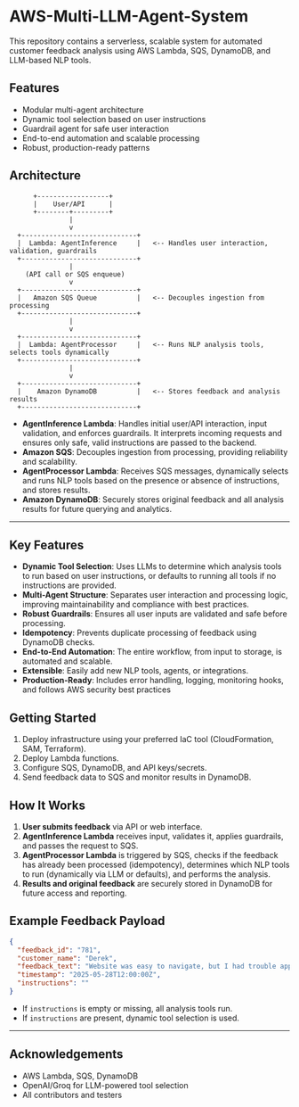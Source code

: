 # AWS-Multi-LLM-Agent-System
This repository contains a serverless, scalable system for automated customer feedback analysis using AWS Lambda, SQS, DynamoDB, and LLM-based NLP tools.

## Features

- Modular multi-agent architecture
- Dynamic tool selection based on user instructions
- Guardrail agent for safe user interaction
- End-to-end automation and scalable processing
- Robust, production-ready patterns

## Architecture

          +------------------+
          |    User/API      |
          +--------+---------+
                   |
                   v
      +-----------------------------+
      |  Lambda: AgentInference     |   <-- Handles user interaction, validation, guardrails
      +-----------------------------+
                   |
        (API call or SQS enqueue)
                   v
      +-----------------------------+
      |   Amazon SQS Queue          |   <-- Decouples ingestion from processing
      +-----------------------------+
                   |
                   v
      +-----------------------------+
      |  Lambda: AgentProcessor     |   <-- Runs NLP analysis tools, selects tools dynamically
      +-----------------------------+
                   |
                   v
      +-----------------------------+
      |    Amazon DynamoDB          |   <-- Stores feedback and analysis results
      +-----------------------------+

- **AgentInference Lambda**: Handles initial user/API interaction, input validation, and enforces guardrails. It interprets incoming requests and ensures only safe, valid instructions are passed to the backend.
- **Amazon SQS**: Decouples ingestion from processing, providing reliability and scalability.
- **AgentProcessor Lambda**: Receives SQS messages, dynamically selects and runs NLP tools based on the presence or absence of instructions, and stores results.
- **Amazon DynamoDB**: Securely stores original feedback and all analysis results for future querying and analytics.

---

## Key Features

- **Dynamic Tool Selection**: Uses LLMs to determine which analysis tools to run based on user instructions, or defaults to running all tools if no instructions are provided.
- **Multi-Agent Structure**: Separates user interaction and processing logic, improving maintainability and compliance with best practices.
- **Robust Guardrails**: Ensures all user inputs are validated and safe before processing.
- **Idempotency**: Prevents duplicate processing of feedback using DynamoDB checks.
- **End-to-End Automation**: The entire workflow, from input to storage, is automated and scalable.
- **Extensible**: Easily add new NLP tools, agents, or integrations.
- **Production-Ready**: Includes error handling, logging, monitoring hooks, and follows AWS security best practices

## Getting Started

1. Deploy infrastructure using your preferred IaC tool (CloudFormation, SAM, Terraform).
2. Deploy Lambda functions.
3. Configure SQS, DynamoDB, and API keys/secrets.
4. Send feedback data to SQS and monitor results in DynamoDB.

## How It Works

1. **User submits feedback** via API or web interface.
2. **AgentInference Lambda** receives input, validates it, applies guardrails, and passes the request to SQS.
3. **AgentProcessor Lambda** is triggered by SQS, checks if the feedback has already been processed (idempotency), determines which NLP tools to run (dynamically via LLM or defaults), and performs the analysis.
4. **Results and original feedback** are securely stored in DynamoDB for future access and reporting.


## Example Feedback Payload

```json
{
  "feedback_id": "781",
  "customer_name": "Derek",
  "feedback_text": "Website was easy to navigate, but I had trouble applying a discount code.",
  "timestamp": "2025-05-28T12:00:00Z",
  "instructions": ""
}
```

- If `instructions` is empty or missing, all analysis tools run.
- If `instructions` are present, dynamic tool selection is used.

---

## Acknowledgements

- AWS Lambda, SQS, DynamoDB
- OpenAI/Groq for LLM-powered tool selection
- All contributors and testers

